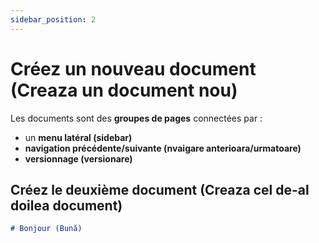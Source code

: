 ```yaml
---
sidebar_position: 2
---
```


# Créez un nouveau document (Creaza un document nou)

Les documents sont des **groupes de pages** connectées par :

- un **menu latéral (sidebar)**
- **navigation précédente/suivante (nvaigare anterioara/urmatoare)**
- **versionnage (versionare)**

## Créez le deuxième document (Creaza cel de-al doilea document)

```md title="docs/hello.md"
# Bonjour (Bună)
```
